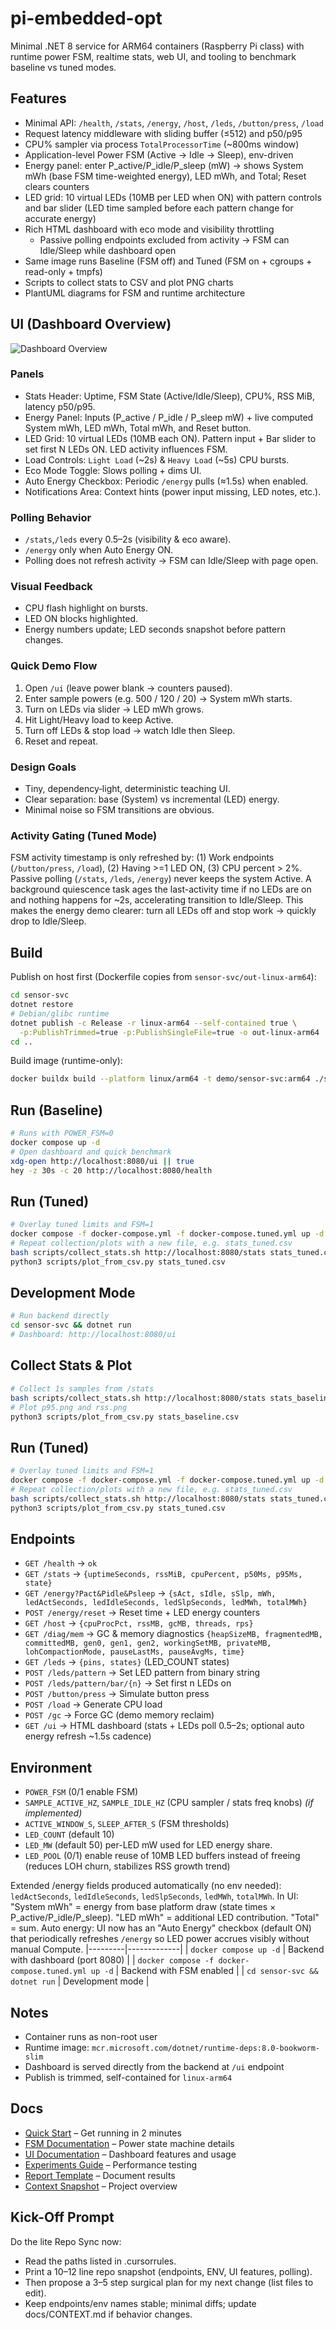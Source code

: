 # pi-embedded-opt

Minimal .NET 8 service for ARM64 containers (Raspberry Pi class) with runtime power FSM, realtime stats, web UI, and tooling to benchmark baseline vs tuned modes.

## Features
- Minimal API: `/health`, `/stats`, `/energy`, `/host`, `/leds`, `/button/press`, `/load`
- Request latency middleware with sliding buffer (≤512) and p50/p95
- CPU% sampler via process `TotalProcessorTime` (~800ms window)
- Application-level Power FSM (Active → Idle → Sleep), env-driven
 - Energy panel: enter P_active/P_idle/P_sleep (mW) → shows System mWh (base FSM time-weighted energy), LED mWh, and Total; Reset clears counters
- LED grid: 10 virtual LEDs (10MB per LED when ON) with pattern controls and bar slider (LED time sampled before each pattern change for accurate energy)
- Rich HTML dashboard with eco mode and visibility throttling
  - Passive polling endpoints excluded from activity → FSM can Idle/Sleep while dashboard open
- Same image runs Baseline (FSM off) and Tuned (FSM on + cgroups + read-only + tmpfs)
- Scripts to collect stats to CSV and plot PNG charts
- PlantUML diagrams for FSM and runtime architecture

## UI (Dashboard Overview)
![Dashboard Overview](docs/ui-screenshot.png)

### Panels
- Stats Header: Uptime, FSM State (Active/Idle/Sleep), CPU%, RSS MiB, latency p50/p95.
- Energy Panel: Inputs (P_active / P_idle / P_sleep mW) + live computed System mWh, LED mWh, Total mWh, and Reset button.
- LED Grid: 10 virtual LEDs (10MB each ON). Pattern input + Bar slider to set first N LEDs ON. LED activity influences FSM.
- Load Controls: `Light Load` (~2s) & `Heavy Load` (~5s) CPU bursts.
- Eco Mode Toggle: Slows polling + dims UI.
- Auto Energy Checkbox: Periodic `/energy` pulls (≈1.5s) when enabled.
- Notifications Area: Context hints (power input missing, LED notes, etc.).

### Polling Behavior
- `/stats`,`/leds` every 0.5–2s (visibility & eco aware).
- `/energy` only when Auto Energy ON.
- Polling does not refresh activity → FSM can Idle/Sleep with page open.

### Visual Feedback
- CPU flash highlight on bursts.
- LED ON blocks highlighted.
- Energy numbers update; LED seconds snapshot before pattern changes.

### Quick Demo Flow
1. Open `/ui` (leave power blank → counters paused).
2. Enter sample powers (e.g. 500 / 120 / 20) → System mWh starts.
3. Turn on LEDs via slider → LED mWh grows.
4. Hit Light/Heavy load to keep Active.
5. Turn off LEDs & stop load → watch Idle then Sleep.
6. Reset and repeat.

### Design Goals
- Tiny, dependency‑light, deterministic teaching UI.
- Clear separation: base (System) vs incremental (LED) energy.
- Minimal noise so FSM transitions are obvious.

### Activity Gating (Tuned Mode)
FSM activity timestamp is only refreshed by: (1) Work endpoints (`/button/press`, `/load`), (2) Having >=1 LED ON, (3) CPU percent > 2%. Passive polling (`/stats`, `/leds`, `/energy`) never keeps the system Active. A background quiescence task ages the last-activity time if no LEDs are on and nothing happens for ~2s, accelerating transition to Idle/Sleep. This makes the energy demo clearer: turn all LEDs off and stop work → quickly drop to Idle/Sleep.

## Build
Publish on host first (Dockerfile copies from `sensor-svc/out-linux-arm64`):
```bash
cd sensor-svc
dotnet restore
# Debian/glibc runtime
dotnet publish -c Release -r linux-arm64 --self-contained true \
  -p:PublishTrimmed=true -p:PublishSingleFile=true -o out-linux-arm64
cd ..
```
Build image (runtime-only):
```bash
docker buildx build --platform linux/arm64 -t demo/sensor-svc:arm64 ./sensor-svc
```

## Run (Baseline)
```bash
# Runs with POWER_FSM=0
docker compose up -d
# Open dashboard and quick benchmark
xdg-open http://localhost:8080/ui || true
hey -z 30s -c 20 http://localhost:8080/health
```

## Run (Tuned)
```bash
# Overlay tuned limits and FSM=1
docker compose -f docker-compose.yml -f docker-compose.tuned.yml up -d --build
# Repeat collection/plots with a new file, e.g. stats_tuned.csv
bash scripts/collect_stats.sh http://localhost:8080/stats stats_tuned.csv
python3 scripts/plot_from_csv.py stats_tuned.csv
```

## Development Mode
```bash
# Run backend directly
cd sensor-svc && dotnet run
# Dashboard: http://localhost:8080/ui
```

## Collect Stats & Plot
```bash
# Collect 1s samples from /stats
bash scripts/collect_stats.sh http://localhost:8080/stats stats_baseline.csv
# Plot p95.png and rss.png
python3 scripts/plot_from_csv.py stats_baseline.csv
```

## Run (Tuned)
```bash
# Overlay tuned limits and FSM=1
docker compose -f docker-compose.yml -f docker-compose.tuned.yml up -d --build
# Repeat collection/plots with a new file, e.g. stats_tuned.csv
bash scripts/collect_stats.sh http://localhost:8080/stats stats_tuned.csv
python3 scripts/plot_from_csv.py stats_tuned.csv
```

## Endpoints
- `GET /health` → `ok`
- `GET /stats` → `{uptimeSeconds, rssMiB, cpuPercent, p50Ms, p95Ms, state}`
- `GET /energy?Pact&Pidle&Psleep` → `{sAct, sIdle, sSlp, mWh, ledActSeconds, ledIdleSeconds, ledSlpSeconds, ledMWh, totalMWh}`
- `POST /energy/reset` → Reset time + LED energy counters
- `GET /host` → `{cpuProcPct, rssMB, gcMB, threads, rps}`
- `GET /diag/mem` → GC & memory diagnostics `{heapSizeMB, fragmentedMB, committedMB, gen0, gen1, gen2, workingSetMB, privateMB, lohCompactionMode, pauseLastMs, pauseAvgMs, time}`
- `GET /leds` → `{pins, states}` (LED_COUNT states)
- `POST /leds/pattern` → Set LED pattern from binary string
- `POST /leds/pattern/bar/{n}` → Set first n LEDs on
- `POST /button/press` → Simulate button press
- `POST /load` → Generate CPU load
- `POST /gc` → Force GC (demo memory reclaim)
- `GET /ui` → HTML dashboard (stats + LEDs poll 0.5–2s; optional auto energy refresh ~1.5s cadence)

## Environment
- `POWER_FSM` (0/1 enable FSM)
- `SAMPLE_ACTIVE_HZ`, `SAMPLE_IDLE_HZ` (CPU sampler / stats freq knobs) *(if implemented)*
- `ACTIVE_WINDOW_S`, `SLEEP_AFTER_S` (FSM thresholds)
- `LED_COUNT` (default 10)
- `LED_MW` (default 50) per-LED mW used for LED energy share.
- `LED_POOL` (0/1) enable reuse of 10MB LED buffers instead of freeing (reduces LOH churn, stabilizes RSS growth trend)

Extended /energy fields produced automatically (no env needed): `ledActSeconds`, `ledIdleSeconds`, `ledSlpSeconds`, `ledMWh`, `totalMWh`.
In UI: "System mWh" = energy from base platform draw (state times × P_active/P_idle/P_sleep). "LED mWh" = additional LED contribution. "Total" = sum.
Auto energy: UI now has an "Auto Energy" checkbox (default ON) that periodically refreshes `/energy` so LED power accrues visibly without manual Compute.
|---------|-------------|
| `docker compose up -d` | Backend with dashboard (port 8080) |
| `docker compose -f docker-compose.tuned.yml up -d` | Backend with FSM enabled |
| `cd sensor-svc && dotnet run` | Development mode |

## Notes
- Container runs as non-root user
- Runtime image: `mcr.microsoft.com/dotnet/runtime-deps:8.0-bookworm-slim`
- Dashboard is served directly from the backend at `/ui` endpoint
- Publish is trimmed, self-contained for `linux-arm64`

## Docs
- [Quick Start](docs/QUICKSTART.md) – Get running in 2 minutes
- [FSM Documentation](docs/FSM.md) – Power state machine details
- [UI Documentation](docs/UI.md) – Dashboard features and usage
- [Experiments Guide](docs/EXPERIMENTS.md) – Performance testing
- [Report Template](docs/REPORT_TEMPLATE.md) – Document results
- [Context Snapshot](docs/CONTEXT_SNAPSHOT.md) – Project overview

## Kick-Off Prompt 
Do the lite Repo Sync now:
- Read the paths listed in .cursorrules.
- Print a 10–12 line repo snapshot (endpoints, ENV, UI features, polling).
- Then propose a 3–5 step surgical plan for my next change (list files to edit).
- Keep endpoints/env names stable; minimal diffs; update docs/CONTEXT.md if behavior changes.
